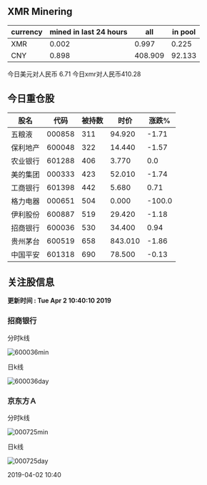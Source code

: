 ## XMR Minering

|currency|mined in last 24 hours|all|in pool|
|---|---|---|---|
|XMR|0.002|0.997|0.225|
|CNY|0.898|408.909|92.133|

今日美元对人民币 6.71	今日xmr对人民币410.28


## 今日重仓股 

|股名|代码|被持数|时价|涨跌%|
|---|---|---|---|---|
|五粮液|000858|311|94.920|-1.71|
|保利地产|600048|322|14.440|-1.57|
|农业银行|601288|406|3.770|0.0|
|美的集团|000333|423|52.010|-1.74|
|工商银行|601398|442|5.680|0.71|
|格力电器|000651|504|0.000|-100.0|
|伊利股份|600887|519|29.420|-1.18|
|招商银行|600036|530|34.400|0.94|
|贵州茅台|600519|658|843.010|-1.86|
|中国平安|601318|690|78.500|-0.13|

## 关注股信息
**更新时间 : Tue Apr  2 10:40:10 2019**
### 招商银行 
分时k线

![600036min](http://image.sinajs.cn/newchart/min/n/sh600036.gif)

日k线

![600036day](http://image.sinajs.cn/newchart/daily/n/sh600036.gif)

### 京东方Ａ 
分时k线

![000725min](http://image.sinajs.cn/newchart/min/n/sz000725.gif)

日k线

![000725day](http://image.sinajs.cn/newchart/daily/n/sz000725.gif)

2019-04-02 10:40